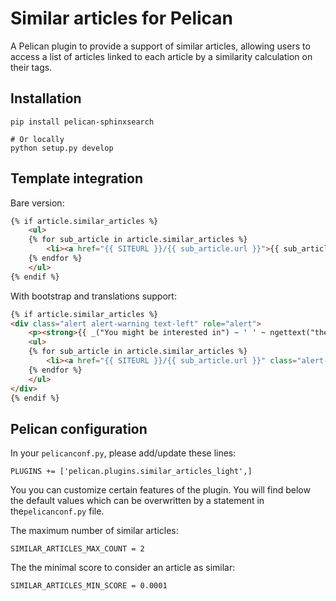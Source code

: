 # Similar articles for Pelican

A Pelican plugin to provide a support of similar articles, allowing users to
access a list of articles linked to each article by a similarity calculation
on their tags.


## Installation

    pip install pelican-sphinxsearch

    # Or locally
    python setup.py develop


## Template integration

Bare version:

```html
{% if article.similar_articles %}
    <ul>
    {% for sub_article in article.similar_articles %}
        <li><a href="{{ SITEURL }}/{{ sub_article.url }}">{{ sub_article.title }}</a></li>
    {% endfor %}
    </ul>
{% endif %}
```

With bootstrap and translations support:

```html
{% if article.similar_articles %}
<div class="alert alert-warning text-left" role="alert">
    <p><strong>{{ _("You might be interested in") ~ ' ' ~ ngettext("the following article:", "the following articles:", article.similar_articles|count) }}</strong></p>
    <ul>
    {% for sub_article in article.similar_articles %}
        <li><a href="{{ SITEURL }}/{{ sub_article.url }}" class="alert-link">{{ sub_article.title }}</a></li>
    {% endfor %}
    </ul>
</div>
{% endif %}
```


## Pelican configuration

In your `pelicanconf.py`, please add/update these lines:

    PLUGINS += ['pelican.plugins.similar_articles_light',]


You you can customize certain features of the plugin.
You will find below the default values which can be overwritten by a statement
in the`pelicanconf.py` file.

The maximum number of similar articles:

    SIMILAR_ARTICLES_MAX_COUNT = 2

The the minimal score to consider an article as similar:

    SIMILAR_ARTICLES_MIN_SCORE = 0.0001
